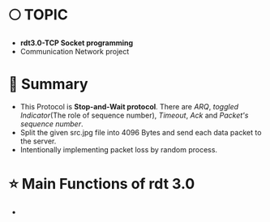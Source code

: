 # :full_moon: TOPIC
   * **rdt3.0-TCP Socket programming**
   * Communication Network project


# :page_with_curl: Summary
   * This Protocol is **Stop-and-Wait protocol**. There are *ARQ*, *toggled Indicator*(The role of sequence number), *Timeout*, *Ack* and *Packet's sequence number*.
   * Split the given src.jpg file into 4096 Bytes and send each data packet to the server.
   * Intentionally implementing packet loss by random process.

# :star: Main Functions of rdt 3.0
   *

